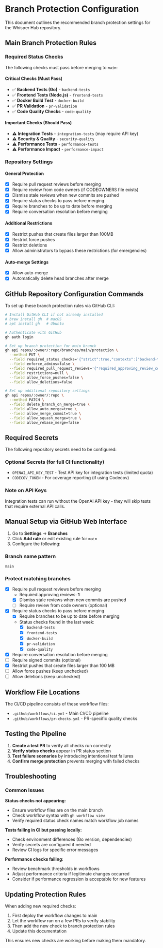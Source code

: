 # Branch Protection Configuration

This document outlines the recommended branch protection settings for the Whisper Hub repository.

## Main Branch Protection Rules

### Required Status Checks
The following checks must pass before merging to `main`:

#### Critical Checks (Must Pass)
- ✅ **Backend Tests (Go)** - `backend-tests`
- ✅ **Frontend Tests (Node.js)** - `frontend-tests` 
- ✅ **Docker Build Test** - `docker-build`
- ✅ **PR Validation** - `pr-validation`
- ✅ **Code Quality Checks** - `code-quality`

#### Important Checks (Should Pass)
- ⚠️ **Integration Tests** - `integration-tests` (may require API key)
- ⚠️ **Security & Quality** - `security-quality`
- ⚠️ **Performance Tests** - `performance-tests`
- ⚠️ **Performance Impact** - `performance-impact`

### Repository Settings

#### General Protection
- [x] Require pull request reviews before merging
- [x] Require review from code owners (if CODEOWNERS file exists)
- [x] Dismiss stale reviews when new commits are pushed
- [x] Require status checks to pass before merging
- [x] Require branches to be up to date before merging
- [x] Require conversation resolution before merging

#### Additional Restrictions
- [x] Restrict pushes that create files larger than 100MB
- [x] Restrict force pushes
- [x] Restrict deletions
- [x] Allow administrators to bypass these restrictions (for emergencies)

#### Auto-merge Settings
- [x] Allow auto-merge
- [x] Automatically delete head branches after merge

## GitHub Repository Configuration Commands

To set up these branch protection rules via GitHub CLI:

```bash
# Install GitHub CLI if not already installed
# brew install gh  # macOS
# apt install gh   # Ubuntu

# Authenticate with GitHub
gh auth login

# Set up branch protection for main branch
gh api repos/:owner/:repo/branches/main/protection \
  --method PUT \
  --field required_status_checks='{"strict":true,"contexts":["backend-tests","frontend-tests","docker-build","pr-validation","code-quality"]}' \
  --field enforce_admins=false \
  --field required_pull_request_reviews='{"required_approving_review_count":1,"dismiss_stale_reviews":true,"require_code_owner_reviews":false}' \
  --field restrictions=null \
  --field allow_force_pushes=false \
  --field allow_deletions=false

# Set up additional repository settings
gh api repos/:owner/:repo \
  --method PATCH \
  --field delete_branch_on_merge=true \
  --field allow_auto_merge=true \
  --field allow_merge_commit=true \
  --field allow_squash_merge=true \
  --field allow_rebase_merge=false
```

## Required Secrets

The following repository secrets need to be configured:

### Optional Secrets (for full CI functionality)
- `OPENAI_API_KEY_TEST` - Test API key for integration tests (limited quota)
- `CODECOV_TOKEN` - For coverage reporting (if using Codecov)

### Note on API Keys
Integration tests can run without the OpenAI API key - they will skip tests that require external API calls.

## Manual Setup via GitHub Web Interface

1. Go to **Settings** → **Branches**
2. Click **Add rule** or edit existing rule for `main`
3. Configure the following:

### Branch name pattern
```
main
```

### Protect matching branches
- [x] Require pull request reviews before merging
  - Required approving reviews: **1**
  - [x] Dismiss stale reviews when new commits are pushed
  - [ ] Require review from code owners (optional)

- [x] Require status checks to pass before merging
  - [x] Require branches to be up to date before merging
  - Status checks found in the last week:
    - [x] `backend-tests`
    - [x] `frontend-tests`
    - [x] `docker-build`
    - [x] `pr-validation`
    - [x] `code-quality`

- [x] Require conversation resolution before merging
- [ ] Require signed commits (optional)
- [x] Restrict pushes that create files larger than 100 MB
- [ ] Allow force pushes (keep unchecked)
- [ ] Allow deletions (keep unchecked)

## Workflow File Locations

The CI/CD pipeline consists of these workflow files:
- `.github/workflows/ci.yml` - Main CI/CD pipeline
- `.github/workflows/pr-checks.yml` - PR-specific quality checks

## Testing the Pipeline

1. **Create a test PR** to verify all checks run correctly
2. **Verify status checks** appear in PR status section
3. **Test failure scenarios** by introducing intentional test failures
4. **Confirm merge protection** prevents merging with failed checks

## Troubleshooting

### Common Issues

**Status checks not appearing:**
- Ensure workflow files are on the main branch
- Check workflow syntax with `gh workflow view`
- Verify required status check names match workflow job names

**Tests failing in CI but passing locally:**
- Check environment differences (Go version, dependencies)
- Verify secrets are configured if needed
- Review CI logs for specific error messages

**Performance checks failing:**
- Review benchmark thresholds in workflows
- Adjust performance criteria if legitimate changes occurred
- Consider if performance regression is acceptable for new features

## Updating Protection Rules

When adding new required checks:
1. First deploy the workflow changes to main
2. Let the workflow run on a few PRs to verify stability
3. Then add the new check to branch protection rules
4. Update this documentation

This ensures new checks are working before making them mandatory.